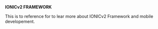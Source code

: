 **IONICv2 FRAMEWORK**

This is to reference for to lear more about IONICv2 Framework and mobile developement.

